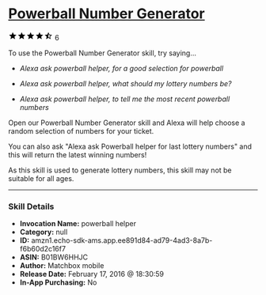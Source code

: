 # [Powerball Number Generator](http://alexa.amazon.com/#skills/amzn1.echo-sdk-ams.app.ee891d84-ad79-4ad3-8a7b-f6b60d2c16f7)
![4.2 stars](../../images/ic_star_black_18dp_1x.png)![4.2 stars](../../images/ic_star_black_18dp_1x.png)![4.2 stars](../../images/ic_star_black_18dp_1x.png)![4.2 stars](../../images/ic_star_black_18dp_1x.png)![4.2 stars](../../images/ic_star_half_black_18dp_1x.png) 6

To use the Powerball Number Generator skill, try saying...

* *Alexa ask powerball helper, for a good selection for powerball*

* *Alexa ask powerball helper, what should my lottery numbers be?*

* *Alexa ask powerball helper, to tell me the most recent powerball numbers*

Open our Powerball Number Generator skill and Alexa will help choose a random selection of numbers for your ticket.

You can also ask "Alexa ask Powerball helper for last lottery numbers" and this will return the latest winning numbers!

As this skill is used to generate lottery numbers, this skill may not be suitable for all ages.

***

### Skill Details

* **Invocation Name:** powerball helper
* **Category:** null
* **ID:** amzn1.echo-sdk-ams.app.ee891d84-ad79-4ad3-8a7b-f6b60d2c16f7
* **ASIN:** B01BW6HHJC
* **Author:** Matchbox mobile
* **Release Date:** February 17, 2016 @ 18:30:59
* **In-App Purchasing:** No
